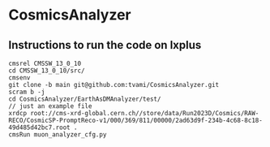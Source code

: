 # CosmicsAnalyzer

## Instructions to run the code on lxplus

```
cmsrel CMSSW_13_0_10
cd CMSSW_13_0_10/src/
cmsenv
git clone -b main git@github.com:tvami/CosmicsAnalyzer.git
scram b -j
cd CosmicsAnalyzer/EarthAsDMAnalyzer/test/
// just an example file
xrdcp root://cms-xrd-global.cern.ch//store/data/Run2023D/Cosmics/RAW-RECO/CosmicSP-PromptReco-v1/000/369/811/00000/2ad63d9f-234b-4c68-8c18-49d485d42bc7.root .
cmsRun muon_analyzer_cfg.py
```
